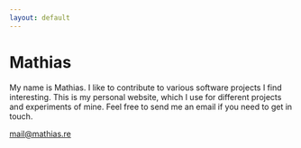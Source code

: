 ```yaml
---
layout: default
---
```

# Mathias
My name is Mathias. I like to contribute to various software projects I find interesting. This is my personal website, which I use for different projects and experiments of mine. Feel free to send me an email if you need to get in touch.

[mail@mathias.re](mailto:mail@mathias.re)
